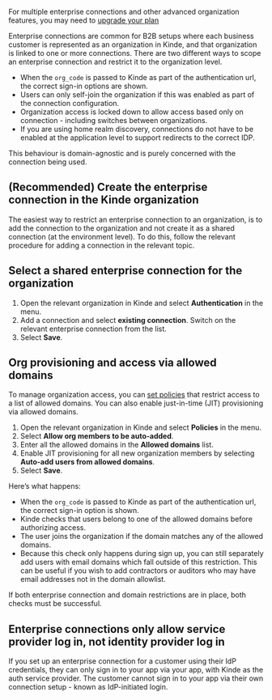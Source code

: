 
<Aside type="upgrade">

For multiple enterprise connections and other advanced organization features, you may need to [upgrade your plan](https://kinde.com/pricing/)

</Aside>

Enterprise connections are common for B2B setups where each business customer is represented as an organization in Kinde, and that organization is linked to one or more connections. There are two different ways to scope an enterprise connection and restrict it to the organization level.

- When the `org_code` is passed to Kinde as part of the authentication url, the correct sign-in options are shown.
- Users can only self-join the organization if this was enabled as part of the connection configuration.
- Organization access is locked down to allow access based only on connection - including switches between organizations.
- If you are using home realm discovery, connections do not have to be enabled at the application level to support redirects to the correct IDP.

This behaviour is domain-agnostic and is purely concerned with the connection being used.

## (Recommended) Create the enterprise connection in the Kinde organization

The easiest way to restrict an enterprise connection to an organization, is to add the connection to the organization and not create it as a shared connection (at the environment level). To do this, follow the relevant procedure for adding a connection in the relevant topic.

## Select a shared enterprise connection for the organization

1. Open the relevant organization in Kinde and select **Authentication** in the menu.
2. Add a connection and select **existing connection**. Switch on the relevant enterprise connection from the list.
3. Select **Save**.

## Org provisioning and access via allowed domains

To manage organization access, you can [set policies](/build/organizations/organization-access-policies/) that restrict access to a list of allowed domains. You can also enable just-in-time (JIT) provisioning via allowed domains.

1. Open the relevant organization in Kinde and select **Policies** in the menu.
2. Select **Allow org members to be auto-added**.
3. Enter all the allowed domains in the **Allowed domains** list.
4. Enable JIT provisioning for all new organization members by selecting **Auto-add users from allowed domains**.
5. Select **Save**.

Here’s what happens:

- When the `org_code` is passed to Kinde as part of the authentication url, the correct sign-in option is shown.
- Kinde checks that users belong to one of the allowed domains before authorizing access.
- The user joins the organization if the domain matches any of the allowed domains.
- Because this check only happens during sign up, you can still separately add users with email domains which fall outside of this restriction. This can be useful if you wish to add contractors or auditors who may have email addresses not in the domain allowlist.

<Aside>

If both enterprise connection and domain restrictions are in place, both checks must be successful.

</Aside>

## Enterprise connections only allow service provider log in, not identity provider log in

If you set up an enterprise connection for a customer using their IdP credentials, they can only sign in to your app via your app, with Kinde as the auth service provider.
The customer cannot sign in to your app via their own connection setup - known as IdP-initiated login.
